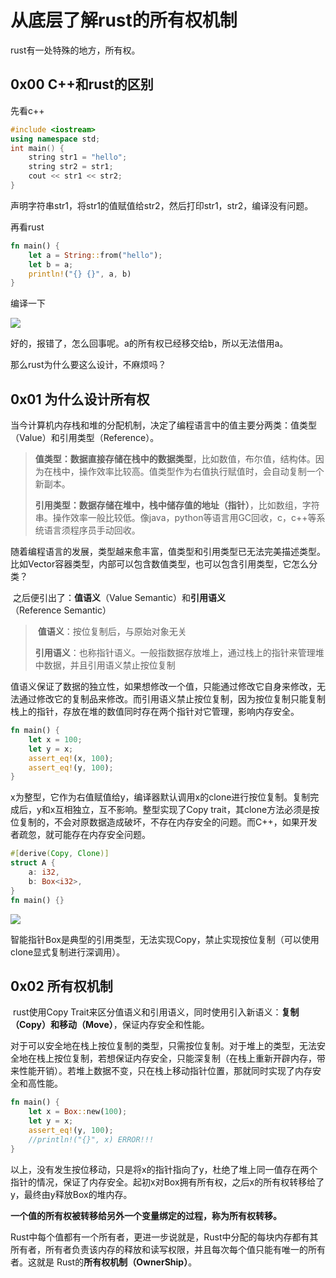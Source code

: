 # 从底层了解rust的所有权机制



rust有一处特殊的地方，所有权。

## 0x00 C++和rust的区别

先看c++

```c++
#include <iostream>
using namespace std;
int main() {
    string str1 = "hello";
    string str2 = str1;
    cout << str1 << str2;
}
```

声明字符串str1，将str1的值赋值给str2，然后打印str1，str2，编译没有问题。


再看rust

```rust
fn main() {
	let a = String::from("hello");
 	let b = a;
    println!("{} {}", a, b)
}
```

编译一下

![](https://s2.loli.net/2022/04/04/7cdVm3u4oHSJ15e.png)

好的，报错了，怎么回事呢。a的所有权已经移交给b，所以无法借用a。

那么rust为什么要这么设计，不麻烦吗？

## 0x01 为什么设计所有权

​	当今计算机内存栈和堆的分配机制，决定了编程语言中的值主要分两类：值类型（Value）和引用类型（Reference）。

> ​	**值类型：数据直接存储在栈中的数据类型**，比如数值，布尔值，结构体。因为在栈中，操作效率比较高。值类型作为右值执行赋值时，会自动复制一个新副本。
>
> ​	**引用类型：数据存储在堆中，栈中储存值的地址（指针）**，比如数组，字符串。操作效率一般比较低。像java，python等语言用GC回收，c，c++等系统语言须程序员手动回收。

​	随着编程语言的发展，类型越来愈丰富，值类型和引用类型已无法完美描述类型。比如Vector容器类型，内部可以包含数值类型，也可以包含引用类型，它怎么分类？

​	之后便引出了：**值语义**（Value Semantic）和**引用语义**（Reference Semantic）

> ​	**值语义**：按位复制后，与原始对象无关
>
> ​	**引用语义**：也称指针语义。一般指数据存放堆上，通过栈上的指针来管理堆中数据，并且引用语义禁止按位复制

​	值语义保证了数据的独立性，如果想修改一个值，只能通过修改它自身来修改，无法通过修改它的复制品来修改。而引用语义禁止按位复制，因为按位复制只能复制栈上的指针，存放在堆的数值同时存在两个指针对它管理，影响内存安全。

```rust
fn main() {
    let x = 100;
    let y = x;
    assert_eq!(x, 100);
    assert_eq!(y, 100);
}
```

​	x为整型，它作为右值赋值给y，编译器默认调用x的clone进行按位复制。复制完成后，y和x互相独立，互不影响。整型实现了Copy trait，其clone方法必须是按位复制的，不会对原数据造成破坏，不存在内存安全的问题。而C++，如果开发者疏忽，就可能存在内存安全问题。

```rust
#[derive(Copy, Clone)]
struct A {
    a: i32,
    b: Box<i32>,
}
fn main() {}
```

![](https://s2.loli.net/2022/04/04/BoIPuUwkVOrFEpq.png)

​	智能指针Box<T>是典型的引用类型，无法实现Copy，禁止实现按位复制（可以使用clone显式复制进行深调用）。

## 0x02 所有权机制

​	rust使用Copy Trait来区分值语义和引用语义，同时使用引入新语义：**复制（Copy）和移动（Move）**，保证内存安全和性能。

​	对于可以安全地在栈上按位复制的类型，只需按位复制。对于堆上的类型，无法安全地在栈上按位复制，若想保证内存安全，只能深复制（在栈上重新开辟内存，带来性能开销）。若堆上数据不变，只在栈上移动指针位置，那就同时实现了内存安全和高性能。

```rust
fn main() {
	let x = Box::new(100);
	let y = x;
	assert_eq!(y, 100);
    //println!("{}", x) ERROR!!!
}
```

​	以上，没有发生按位移动，只是将x的指针指向了y，杜绝了堆上同一值存在两个指针的情况，保证了内存安全。起初x对Box<T>拥有所有权，之后x的所有权转移给了y，最终由y释放Box<T>的堆内存。

​	**一个值的所有权被转移给另外一个变量绑定的过程，称为所有权转移。**

​	Rust中每个值都有一个所有者，更进一步说就是，Rust中分配的每块内存都有其所有者，所有者负责该内存的释放和读写权限，并且每次每个值只能有唯一的所有者。这就是 Rust的**所有权机制（OwnerShip）**。

